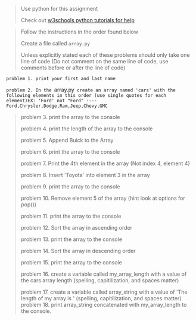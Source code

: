 > Use python for this assignment
>
> Check out [w3schools python 
> tutorials for help](https://www.w3schools.com/python/python_lists.asp) 

> Follow the instructions in the order found below
>
>
> Create a file called `array.py `
> 
> Unless explicitly stated each of these problems should only take one line of code (Do not comment on the same line of code, use comments before or after the line of code)
> 
`problem 1. print your first and last name`

`problem 2. In the `array.py` create an array named 'cars' with the following elements in this order (use single quotes for each element)EX: 'Ford' not "Ford" ---- Ford,Chrysler,Dodge,Ram,Jeep,Chevy,GMC`
   
> problem 3. print the array to the console
>
> problem 4. print the length of the array to the console 
>
> problem 5. Append Buick to the Array
>
> problem 6. print the array to the console
>
> problem 7. Print the 4th element in the array (Not index 4, element 4)
>
> problem 8. Insert 'Toyota' into element 3 in the array
>
> problem 9. print the array to the console
>
> problem 10. Remove element 5 of the array (hint look at options for pop())
>
> problem 11. print the array to the console
>
> problem 12. Sort the array in ascending order
>
> problem 13. print the array to the console
>
> problem 14. Sort the array in descending order
>
> problem 15. print the array to the console
>
> problem 16. create a variable called my_array_length with a value of the cars array length (spelling, capitilization, and spaces matter)
>
> problem 17. create a variable called array_string with a value of 'The length of my array is ' (spelling, capitilization, and spaces matter)
> problem 18. print array_string concatenated with my_array_length to the console.
